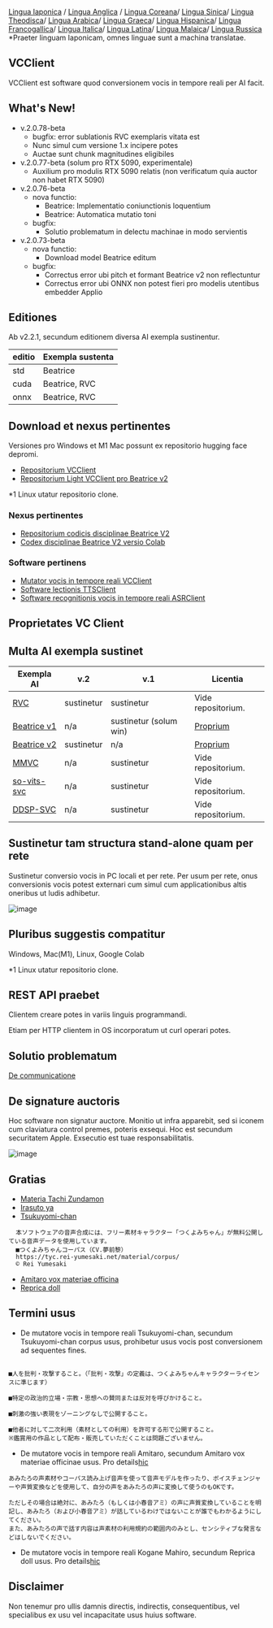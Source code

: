 [Lingua Iaponica](/README.md) /
[Lingua Anglica](/docs_i18n/README_en.md) /
[Lingua Coreana](/docs_i18n/README_ko.md)/
[Lingua Sinica](/docs_i18n/README_zh.md)/
[Lingua Theodisca](/docs_i18n/README_de.md)/
[Lingua Arabica](/docs_i18n/README_ar.md)/
[Lingua Graeca](/docs_i18n/README_el.md)/
[Lingua Hispanica](/docs_i18n/README_es.md)/
[Lingua Francogallica](/docs_i18n/README_fr.md)/
[Lingua Italica](/docs_i18n/README_it.md)/
[Lingua Latina](/docs_i18n/README_la.md)/
[Lingua Malaica](/docs_i18n/README_ms.md)/
[Lingua Russica](/docs_i18n/README_ru.md)
*Praeter linguam Iaponicam, omnes linguae sunt a machina translatae.

## VCClient

VCClient est software quod conversionem vocis in tempore reali per AI facit.

## What's New!

* v.2.0.78-beta
  * bugfix: error sublationis RVC exemplaris vitata est
  * Nunc simul cum versione 1.x incipere potes
  * Auctae sunt chunk magnitudines eligibiles
* v.2.0.77-beta (solum pro RTX 5090, experimentale)
  * Auxilium pro modulis RTX 5090 relatis (non verificatum quia auctor non habet RTX 5090)
* v.2.0.76-beta
  * nova functio:
    * Beatrice: Implementatio coniunctionis loquentium
    * Beatrice: Automatica mutatio toni
  * bugfix:
    * Solutio problematum in delectu machinae in modo servientis
* v.2.0.73-beta
  * nova functio:
    * Download model Beatrice editum
  * bugfix:
    * Correctus error ubi pitch et formant Beatrice v2 non reflectuntur
    * Correctus error ubi ONNX non potest fieri pro modelis utentibus embedder Applio

## Editiones

Ab v2.2.1, secundum editionem diversa AI exempla sustinentur.

| editio | Exempla sustenta |
| ------ | ----------------- |
| std    | Beatrice         |
| cuda   | Beatrice, RVC    |
| onnx   | Beatrice, RVC    |

## Download et nexus pertinentes

Versiones pro Windows et M1 Mac possunt ex repositorio hugging face depromi.

* [Repositorium VCClient](https://huggingface.co/wok000/vcclient000/tree/main)
* [Repositorium Light VCClient pro Beatrice v2](https://huggingface.co/wok000/light_vcclient_beatrice/tree/main)

*1 Linux utatur repositorio clone.

### Nexus pertinentes

* [Repositorium codicis disciplinae Beatrice V2](https://huggingface.co/fierce-cats/beatrice-trainer)
* [Codex disciplinae Beatrice V2 versio Colab](https://github.com/w-okada/beatrice-trainer-colab)

### Software pertinens

* [Mutator vocis in tempore reali VCClient](https://github.com/w-okada/voice-changer)
* [Software lectionis TTSClient](https://github.com/w-okada/ttsclient)
* [Software recognitionis vocis in tempore reali ASRClient](https://github.com/w-okada/asrclient)

## Proprietates VC Client

## Multa AI exempla sustinet

| Exempla AI                                                                                                     | v.2       | v.1                  | Licentia                                                                                 |
| ------------------------------------------------------------------------------------------------------------ | --------- | -------------------- | ------------------------------------------------------------------------------------------ |
| [RVC ](https://github.com/RVC-Project/Retrieval-based-Voice-Conversion-WebUI/blob/main/docs/jp/README.ja.md) | sustinetur | sustinetur            | Vide repositorium.                                                             |
| [Beatrice v1](https://prj-beatrice.com/)                                                                     | n/a       | sustinetur (solum win) | [Proprium](https://github.com/w-okada/voice-changer/tree/master/server/voice_changer/Beatrice) |
| [Beatrice v2](https://prj-beatrice.com/)                                                                     | sustinetur | n/a                  | [Proprium](https://huggingface.co/wok000/vcclient_model/blob/main/beatrice_v2_beta/readme.md)  |
| [MMVC](https://github.com/isletennos/MMVC_Trainer)                                                           | n/a       | sustinetur            | Vide repositorium.                                                             |
| [so-vits-svc](https://github.com/svc-develop-team/so-vits-svc)                                               | n/a       | sustinetur            | Vide repositorium.                                                             |
| [DDSP-SVC](https://github.com/yxlllc/DDSP-SVC)                                                               | n/a       | sustinetur            | Vide repositorium.                                                             |

## Sustinetur tam structura stand-alone quam per rete

Sustinetur conversio vocis in PC locali et per rete.
Per usum per rete, onus conversionis vocis potest externari cum simul cum applicationibus altis oneribus ut ludis adhibetur.

![image](https://user-images.githubusercontent.com/48346627/206640768-53f6052d-0a96-403b-a06c-6714a0b7471d.png)

## Pluribus suggestis compatitur

Windows, Mac(M1), Linux, Google Colab

*1 Linux utatur repositorio clone.

## REST API praebet

Clientem creare potes in variis linguis programmandi.

Etiam per HTTP clientem in OS incorporatum ut curl operari potes.

## Solutio problematum

[De communicatione](tutorials/trouble_shoot_communication_ja.md)

## De signature auctoris

Hoc software non signatur auctore. Monitio ut infra apparebit, sed si iconem cum claviatura control premes, poteris exsequi. Hoc est secundum securitatem Apple. Exsecutio est tuae responsabilitatis.

![image](https://user-images.githubusercontent.com/48346627/212567711-c4a8d599-e24c-4fa3-8145-a5df7211f023.png)

## Gratias

* [Materia Tachi Zundamon](https://seiga.nicovideo.jp/seiga/im10792934)
* [Irasuto ya](https://www.irasutoya.com/)
* [Tsukuyomi-chan](https://tyc.rei-yumesaki.net/)

```
  本ソフトウェアの音声合成には、フリー素材キャラクター「つくよみちゃん」が無料公開している音声データを使用しています。
  ■つくよみちゃんコーパス（CV.夢前黎）
  https://tyc.rei-yumesaki.net/material/corpus/
  © Rei Yumesaki
```

* [Amitaro vox materiae officina](https://amitaro.net/)
* [Reprica doll](https://kikyohiroto1227.wixsite.com/kikoto-utau)

## Termini usus

* De mutatore vocis in tempore reali Tsukuyomi-chan, secundum Tsukuyomi-chan corpus usus, prohibetur usus vocis post conversionem ad sequentes fines.

```

■人を批判・攻撃すること。（「批判・攻撃」の定義は、つくよみちゃんキャラクターライセンスに準じます）

■特定の政治的立場・宗教・思想への賛同または反対を呼びかけること。

■刺激の強い表現をゾーニングなしで公開すること。

■他者に対して二次利用（素材としての利用）を許可する形で公開すること。
※鑑賞用の作品として配布・販売していただくことは問題ございません。
```

* De mutatore vocis in tempore reali Amitaro, secundum Amitaro vox materiae officinae usus. Pro details[hic](https://amitaro.net/voice/faq/#index_id6)

```
あみたろの声素材やコーパス読み上げ音声を使って音声モデルを作ったり、ボイスチェンジャーや声質変換などを使用して、自分の声をあみたろの声に変換して使うのもOKです。

ただしその場合は絶対に、あみたろ（もしくは小春音アミ）の声に声質変換していることを明記し、あみたろ（および小春音アミ）が話しているわけではないことが誰でもわかるようにしてください。
また、あみたろの声で話す内容は声素材の利用規約の範囲内のみとし、センシティブな発言などはしないでください。
```

* De mutatore vocis in tempore reali Kogane Mahiro, secundum Reprica doll usus. Pro details[hic](https://kikyohiroto1227.wixsite.com/kikoto-utau/ter%EF%BD%8Ds-of-service)

## Disclaimer

Non tenemur pro ullis damnis directis, indirectis, consequentibus, vel specialibus ex usu vel incapacitate usus huius software.

```
